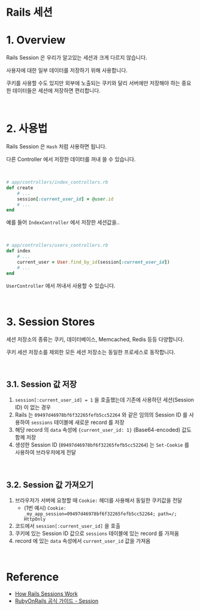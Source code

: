 # Rails 세션

# 1. Overview

Rails Session 은 우리가 알고있는 세션과 크게 다르지 않습니다.

사용자에 대한 일부 데이터를 저장하기 위해 사용합니다.

쿠키를 사용할 수도 있지만 외부에 노출되는 쿠키와 달리 서버에만 저장해야 하는 중요한 데이터들은 세션에 저장하면 편리합니다.

<br>

# 2. 사용법

Rails Session 은 `Hash` 처럼 사용하면 됩니다.

다른 Controller 에서 저장한 데이터를 꺼내 쓸 수 있습니다.

<br>

```ruby
# app/controllers/index_controllers.rb
def create
    # ...
    session[:current_user_id] = @user.id
    # ...
end
```

예를 들어 `IndexController` 에서 저장한 세션값을..

<br>

```ruby
# app/controllers/users_controllers.rb
def index
    # ...
    current_user = User.find_by_id(session[:current_user_id])
    # ...
end
```

`UserController` 에서 꺼내서 사용할 수 있습니다.

<br>

# 3. Session Stores

세션 저장소의 종류는 쿠키, 데이터베이스, Memcached, Redis 등등 다양합니다.

쿠키 세션 저장소를 제외한 모든 세션 저장소는 동일한 프로세스로 동작합니다.

<br>

## 3.1. Session 값 저장

1. `session[:current_user_id] = 1` 을 호출했는데 기존에 사용하던 세션(Session ID) 이 없는 경우
2. Rails 는 `09497d46978bf6f32265fefb5cc52264` 와 같은 임의의 Session ID 를 사용하여 `sessions` 테이블에 새로운 record 를 저장
3. 해당 record 의 `data` 속성에 `{current_user_id: 1}` (Base64-encoded) 값도 함께 저장
4. 생성한 Session ID (`09497d46978bf6f32265fefb5cc52264`) 는 `Set-Cookie` 를 사용하여 브라우저에게 전달


<br>

## 3.2. Session 값 가져오기

1. 브라우저가 서버에 요청할 때 `Cookie:` 헤더를 사용해서 동일한 쿠키값을 전달
   - (1번 예시) `Cookie: _my_app_session=09497d46978bf6f32265fefb5cc52264; path=/; HttpOnly`
2. 코드에서 `session[:current_user_id]` 을 호출
3. 쿠키에 있는 Session ID 값으로 `sessions` 테이블에 있는 record 를 가져옴
4. record 에 있는 `data` 속성에서 `current_user_id` 값을 가져옴


<br>

# Reference

- [How Rails Sessions Work](https://www.justinweiss.com/articles/how-rails-sessions-work/)
- [RubyOnRails 공식 가이드 - Session](https://guides.rubyonrails.org/action_controller_overview.html#session)
